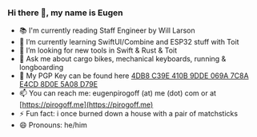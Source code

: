 ### Hi there 👋, my name is Eugen

- 📚 I'm currently reading Staff Engineer by Will Larson
- 🌱 I’m currently learning SwiftUI/Combine and ESP32 stuff with Toit
- 👯 I’m looking for new tools in Swift & Rust & Toit
- 💬 Ask me about cargo bikes, mechanical keyboards, running & longboarding
- 🔑 My PGP Key can be found here [4DB8 C39E 410B 9DDE 069A  7C8A E4CD 8D0E 5A08 D79E](https://keys.openpgp.org/search?q=eugenpirogoff@me.com)
- 📫 You can reach me: eugenpirogoff (at) me (dot) com or at  [https://pirogoff.me](https://pirogoff.me)
- ⚡ Fun fact: i once burned down a house with a pair of matchsticks
- 😄 Pronouns: he/him
